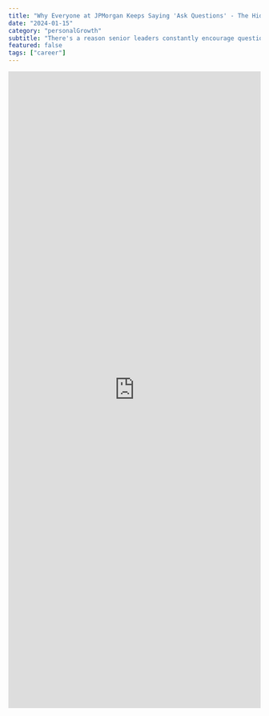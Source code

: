 ```yaml
---
title: "Why Everyone at JPMorgan Keeps Saying 'Ask Questions' - The Hidden Growth Secret"
date: "2024-01-15"
category: "personalGrowth"
subtitle: "There's a reason senior leaders constantly encourage questioning. It's not just politeness - it's a strategic career accelerator."
featured: false
tags: ["career"]
---
```


<iframe src="https://www.linkedin.com/embed/feed/update/urn:li:share:7003676026245369856" height="1272" width="504" frameborder="0" allowfullscreen="" title="Embedded post"></iframe>
